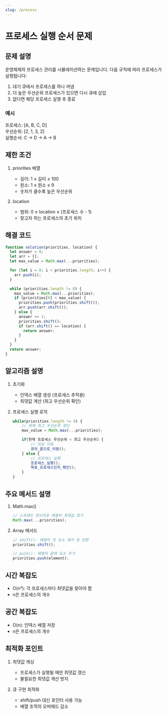 ```yaml
---
slug: /process
---
```


# 프로세스 실행 순서 문제

## 문제 설명

운영체제의 프로세스 관리를 시뮬레이션하는 문제입니다. 다음 규칙에 따라 프로세스가 실행됩니다:

1. 대기 큐에서 프로세스를 하나 꺼냄
2. 더 높은 우선순위 프로세스가 있으면 다시 큐에 삽입
3. 없다면 해당 프로세스 실행 후 종료

### 예시

프로세스: [A, B, C, D]  
우선순위: [2, 1, 3, 2]  
실행순서: C → D → A → B

## 제한 조건

1. priorities 배열

   - 길이: 1 ≤ 길이 ≤ 100
   - 원소: 1 ≤ 원소 ≤ 9
   - 숫자가 클수록 높은 우선순위

2. location
   - 범위: 0 ≤ location ≤ (프로세스 수 - 1)
   - 찾고자 하는 프로세스의 초기 위치

## 해결 코드

```javascript
function solution(priorities, location) {
  let answer = 0;
  let arr = [];
  let max_value = Math.max(...priorities);

  for (let i = 0; i < priorities.length; i++) {
    arr.push(i);
  }

  while (priorities.length != 0) {
    max_value = Math.max(...priorities);
    if (priorities[0] < max_value) {
      priorities.push(priorities.shift());
      arr.push(arr.shift());
    } else {
      answer += 1;
      priorities.shift();
      if (arr.shift() == location) {
        return answer;
      }
    }
  }
  return answer;
}
```

## 알고리즘 설명

1. 초기화

   - 인덱스 배열 생성 (프로세스 추적용)
   - 최댓값 계산 (최고 우선순위 확인)

2. 프로세스 실행 로직

   ```javascript
   while(priorities.length != 0) {
       // 현재 최고 우선순위 갱신
       max_value = Math.max(...priorities);

       if(현재 프로세스 우선순위 < 최고 우선순위) {
           // 뒤로 이동
           큐의_끝으로_이동();
       } else {
           // 프로세스 실행
           프로세스_실행();
           목표_프로세스인지_확인();
       }
   }
   ```

## 주요 메서드 설명

1. Math.max()

   ```javascript
   // 스프레드 연산자로 배열의 최댓값 찾기
   Math.max(...priorities);
   ```

2. Array 메서드

   ```javascript
   // shift(): 배열의 첫 요소 제거 및 반환
   priorities.shift();

   // push(): 배열의 끝에 요소 추가
   priorities.push(element);
   ```

## 시간 복잡도

- O(n²): 각 프로세스마다 최댓값을 찾아야 함
- n은 프로세스의 개수

## 공간 복잡도

- O(n): 인덱스 배열 저장
- n은 프로세스의 개수

## 최적화 포인트

1. 최댓값 캐싱

   - 프로세스가 실행될 때만 최댓값 갱신
   - 불필요한 최댓값 계산 방지

2. 큐 구현 최적화
   - shift/push 대신 포인터 사용 가능
   - 배열 조작의 오버헤드 감소
